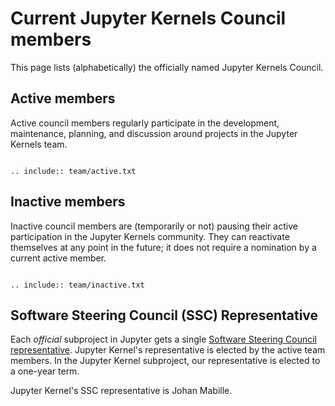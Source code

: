 # Current Jupyter Kernels Council members

This page lists (alphabetically) the officially named Jupyter Kernels
Council.

## Active members

Active council members regularly participate in the development, maintenance,
planning, and discussion around projects in the Jupyter Kernels team.

```{eval-rst}

.. include:: team/active.txt

```

## Inactive members

Inactive council members are (temporarily or not) pausing their active
participation in the Jupyter Kernels community. They can reactivate
themselves at any point in the future; it does not require a nomination by a
current active member.

```{eval-rst}

.. include:: team/inactive.txt

```

## Software Steering Council (SSC) Representative

Each *official* subproject in Jupyter gets a single [Software Steering Council representative](https://jupyter.org/governance/software_steering_council.html#software-steering-council). Jupyter Kernel's representative is elected by the active team members. In the Jupyter Kernel subproject, our representative is elected to a one-year term.

Jupyter Kernel's SSC representative is Johan Mabille.
